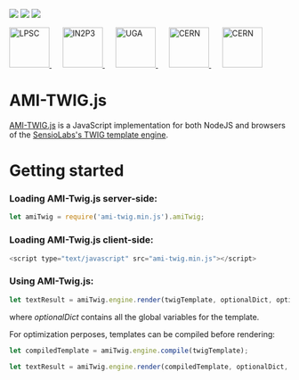 [![][License img]][License]
[![][MainRepo img]][MainRepo]
[![][AltRepo img]][AltRepo]

<a href="http://lpsc.in2p3.fr/" target="_blank">
	<img src="http://ami.in2p3.fr/docs/images/logo_lpsc.png" alt="LPSC" height="72" />
</a>
&nbsp;&nbsp;&nbsp;&nbsp;
<a href="http://www.in2p3.fr/" target="_blank">
	<img src="http://ami.in2p3.fr/docs/images/logo_in2p3.png" alt="IN2P3" height="72" />
</a>
&nbsp;&nbsp;&nbsp;&nbsp;
<a href="http://www.univ-grenoble-alpes.fr/" target="_blank">
	<img src="http://ami.in2p3.fr/docs/images/logo_uga.png" alt="UGA" height="72" />
</a>
&nbsp;&nbsp;&nbsp;&nbsp;
<a href="http://home.cern/" target="_blank">
	<img src="http://www.cern.ch/ami/images/logo_atlas.png" alt="CERN" height="72" />
</a>
&nbsp;&nbsp;&nbsp;&nbsp;
<a href="http://atlas.cern/" target="_blank">
	<img src="http://ami.in2p3.fr/docs/images/logo_cern.png" alt="CERN" height="72" />
</a>

AMI-TWIG.js
===========

[AMI-TWIG.js](http://www.cern.ch/ami/twig/) is a JavaScript implementation for both NodeJS and browsers of the [SensioLabs's TWIG template engine](http://twig.sensiolabs.org/).

Getting started
===============

### Loading AMI-Twig.js server-side:

```javascript
let amiTwig = require('ami-twig.min.js').amiTwig;
```

### Loading AMI-Twig.js client-side:

```javascript
<script type="text/javascript" src="ami-twig.min.js"></script>
```

### Using AMI-Twig.js:

```javascript
let textResult = amiTwig.engine.render(twigTemplate, optionalDict, optionalTwigTemplates);
```

where *optionalDict* contains all the global variables for the template.

For optimization perposes, templates can be compiled before rendering:

```javascript
let compiledTemplate = amiTwig.engine.compile(twigTemplate);

let textResult = amiTwig.engine.render(compiledTemplate, optionalDict, optionalTwigTemplates);
```

[License]:http://www.cecill.info/licences/Licence_CeCILL-C_V1-en.txt
[License img]:https://img.shields.io/badge/license-CeCILL--C-blue.svg

[MainRepo]:https://gitlab.in2p3.fr/ami-team/AMITwigJS
[MainRepo img]:https://img.shields.io/badge/Main%20Repo-gitlab.in2p3.fr-success

[AltRepo]:https://github.com/ami-team/AMITwigJS
[AltRepo img]:https://img.shields.io/badge/Alt%20Repo-github.com-success
